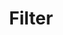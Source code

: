 ---
layout: play
categories: play
title: "Filter"
venue:
 - "Manhattan Repertory Theater"
occassion:
 - "The August Event"
time:
 - "2016/8"
external: "http://manhattanrep.com/the-august-event-series-3-2016/"
---